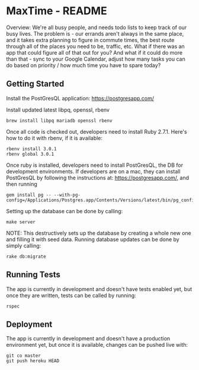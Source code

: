 # MaxTime - README

Overview: We're all busy people, and needs todo lists to keep track of our busy lives. The problem is - our errands aren't always in the same place, and it takes extra planning to figure in commute times, the best route through all of the places you need to be, traffic, etc. What if there was an app that could figure all of that out for you? And what if it could do more than that - sync to your Google Calendar, adjust how many tasks you can do based on priority / how much time you have to spare today?

## Getting Started

Install the PostGresQL application: https://postgresapp.com/

Install updated latest libpq, openssl, rbenv
```
brew install libpq mariadb openssl rbenv
```

Once all code is checked out, developers need to install Ruby 2.7.1. Here's how to do it with rbenv, if it is available:
```
rbenv install 3.0.1
rbenv global 3.0.1
```

Once ruby is installed, developers need to install PostGresQL, the DB for development environments. If developers are on a mac, they can install PostGresQL by following the instructions at: https://postgresapp.com/, and then running
```
gem install pg -- --with-pg-config=/Applications/Postgres.app/Contents/Versions/latest/bin/pg_config
```

Setting up the database can be done by calling:
```
make server
```
NOTE: This destructively sets up the database by creating a whole new one and filling it with seed data. Running database updates can be done by simply calling:
```
rake db:migrate
```

## Running Tests

The app is currently in development and doesn't have tests enabled yet, but once they are written, tests can be called by running:
```
rspec
```

## Deployment

The app is currently in development and doesn't have a production environment yet, but once it is available, changes can be pushed live with:
```
git co master
git push heroku HEAD
```
